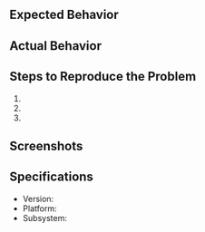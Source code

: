 ## Expected Behavior


## Actual Behavior


## Steps to Reproduce the Problem

  1.
  1.
  1.

## Screenshots


## Specifications

  - Version: 
  - Platform: 
  - Subsystem: 
